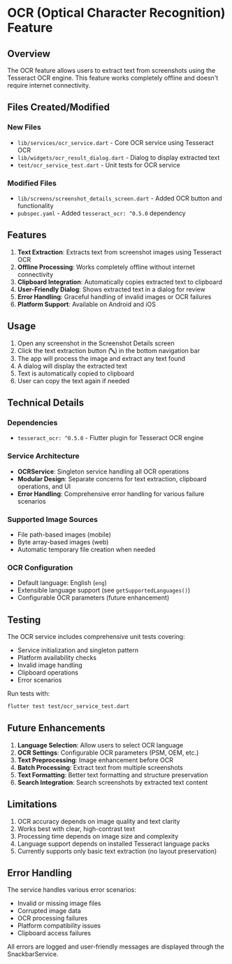 # OCR (Optical Character Recognition) Feature

## Overview

The OCR feature allows users to extract text from screenshots using the Tesseract OCR engine. This feature works completely offline and doesn't require internet connectivity.

## Files Created/Modified

### New Files
- `lib/services/ocr_service.dart` - Core OCR service using Tesseract OCR
- `lib/widgets/ocr_result_dialog.dart` - Dialog to display extracted text
- `test/ocr_service_test.dart` - Unit tests for OCR service

### Modified Files
- `lib/screens/screenshot_details_screen.dart` - Added OCR button and functionality
- `pubspec.yaml` - Added `tesseract_ocr: ^0.5.0` dependency

## Features

1. **Text Extraction**: Extracts text from screenshot images using Tesseract OCR
2. **Offline Processing**: Works completely offline without internet connectivity
3. **Clipboard Integration**: Automatically copies extracted text to clipboard
4. **User-Friendly Dialog**: Shows extracted text in a dialog for review
5. **Error Handling**: Graceful handling of invalid images or OCR failures
6. **Platform Support**: Available on Android and iOS

## Usage

1. Open any screenshot in the Screenshot Details screen
2. Click the text extraction button (🔤) in the bottom navigation bar
3. The app will process the image and extract any text found
4. A dialog will display the extracted text
5. Text is automatically copied to clipboard
6. User can copy the text again if needed

## Technical Details

### Dependencies
- `tesseract_ocr: ^0.5.0` - Flutter plugin for Tesseract OCR engine

### Service Architecture
- **OCRService**: Singleton service handling all OCR operations
- **Modular Design**: Separate concerns for text extraction, clipboard operations, and UI
- **Error Handling**: Comprehensive error handling for various failure scenarios

### Supported Image Sources
- File path-based images (mobile)
- Byte array-based images (web)
- Automatic temporary file creation when needed

### OCR Configuration
- Default language: English (`eng`)
- Extensible language support (see `getSupportedLanguages()`)
- Configurable OCR parameters (future enhancement)

## Testing

The OCR service includes comprehensive unit tests covering:
- Service initialization and singleton pattern
- Platform availability checks
- Invalid image handling
- Clipboard operations
- Error scenarios

Run tests with:
```bash
flutter test test/ocr_service_test.dart
```

## Future Enhancements

1. **Language Selection**: Allow users to select OCR language
2. **OCR Settings**: Configurable OCR parameters (PSM, OEM, etc.)
3. **Text Preprocessing**: Image enhancement before OCR
4. **Batch Processing**: Extract text from multiple screenshots
5. **Text Formatting**: Better text formatting and structure preservation
6. **Search Integration**: Search screenshots by extracted text content

## Limitations

1. OCR accuracy depends on image quality and text clarity
2. Works best with clear, high-contrast text
3. Processing time depends on image size and complexity
4. Language support depends on installed Tesseract language packs
5. Currently supports only basic text extraction (no layout preservation)

## Error Handling

The service handles various error scenarios:
- Invalid or missing image files
- Corrupted image data
- OCR processing failures
- Platform compatibility issues
- Clipboard access failures

All errors are logged and user-friendly messages are displayed through the SnackbarService.
